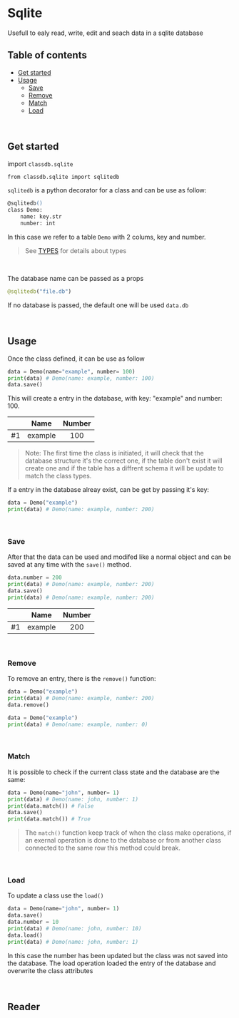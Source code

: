 # Sqlite

Usefull to ealy read, write, edit and seach data in a sqlite database

## Table of contents

-   [Get started](#get-started)
-   [Usage](#usage)
    -   [Save](#save)
    -   [Remove](#remove)
    -   [Match](#match)
    -   [Load](#load)

<br />

## Get started

import `classdb.sqlite`

```ps
from classdb.sqlite import sqlitedb
```

`sqlitedb` is a python decorator for a class and can be use as follow:

```ps
@sqlitedb()
class Demo:
    name: key.str
    number: int
```

In this case we refer to a table `Demo` with 2 colums, key and number.

> See [TYPES](TYPES.md) for details about types

<br />

The database name can be passed as a props

```py
@sqlitedb("file.db")
```

If no database is passed, the default one will be used `data.db`

<br />

## Usage

Once the class defined, it can be use as follow

```py
data = Demo(name="example", number= 100)
print(data) # Demo(name: example, number: 100)
data.save()
```

This will create a entry in the database, with key: "example" and number: 100.

|     |  Name   | Number |
| :-: | :-----: | :----: |
| #1  | example |  100   |

> Note: The first time the class is initiated, it will check that the database structure it's the correct one, if the table don't exist it will create one and if the table has a diffrent schema it will be update to match the class types.

If a entry in the database alreay exist, can be get by passing it's key:

```py
data = Demo("example")
print(data) # Demo(name: example, number: 200)
```

<br />

### Save

After that the data can be used and modifed like a normal object and can be saved at any time with the `save()` method.

```py
data.number = 200
print(data) # Demo(name: example, number: 200)
data.save()
print(data) # Demo(name: example, number: 200)
```

|     |  Name   | Number |
| :-: | :-----: | :----: |
| #1  | example |  200   |

<br />

### Remove

To remove an entry, there is the `remove()` function:

```py
data = Demo("example")
print(data) # Demo(name: example, number: 200)
data.remove()

data = Demo("example")
print(data) # Demo(name: example, number: 0)
```

<br />

### Match

It is possible to check if the current class state and the database are the same:

```py
data = Demo(name="john", number= 1)
print(data) # Demo(name: john, number: 1)
print(data.match()) # False
data.save()
print(data.match()) # True
```

> The `match()` function keep track of when the class make operations, if an exernal operation is done to the database or from another class connected to the same row this method could break.

<br />

### Load

To update a class use the `load()`

```py
data = Demo(name="john", number= 1)
data.save()
data.number = 10
print(data) # Demo(name: john, number: 10)
data.load()
print(data) # Demo(name: john, number: 1)
```

In this case the number has been updated but the class was not saved into the database. The load operation loaded the entry of the database and overwrite the class attributes

<br />

## Reader
